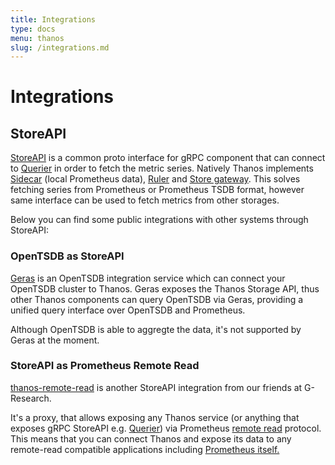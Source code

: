 ```yaml
---
title: Integrations
type: docs
menu: thanos
slug: /integrations.md
---
```


# Integrations

## StoreAPI

[StoreAPI](https://github.com/thanos-io/thanos/blob/master/pkg/store/storepb/rpc.proto) is a common proto interface for gRPC component
that can connect to [Querier](components/query.md) in order to fetch the metric series.
Natively Thanos implements [Sidecar](components/sidecar.md) (local Prometheus data),
[Ruler](components/rule.md) and [Store gateway](components/store.md).
This solves fetching series from Prometheus or Prometheus TSDB format, however same interface can be used to fetch
metrics from other storages.

Below you can find some public integrations with other systems through StoreAPI:

### OpenTSDB as StoreAPI

[Geras](https://github.com/G-Research/geras) is an OpenTSDB integration service which can connect your OpenTSDB cluster to Thanos.
Geras exposes the Thanos Storage  API, thus other Thanos components can query OpenTSDB via Geras, providing a unified
query interface over OpenTSDB and Prometheus.

Although OpenTSDB is able to aggregte the data, it's not supported by Geras at the moment.

### StoreAPI as Prometheus Remote Read

[thanos-remote-read](https://github.com/G-Research/thanos-remote-read) is another StoreAPI integration from our friends at G-Research.

It's a proxy, that allows exposing any Thanos service (or anything that exposes gRPC StoreAPI e.g. [Querier](components/query.md)) via Prometheus [remote read](https://github.com/prometheus/prometheus/blob/38d32e06862f6b72700f67043ce574508b5697f0/prompb/remote.proto#L27)
protocol. This means that you can connect Thanos and expose its data to any remote-read compatible applications including [Prometheus itself.](https://prometheus.io/docs/prometheus/latest/configuration/configuration/#remote_read)
